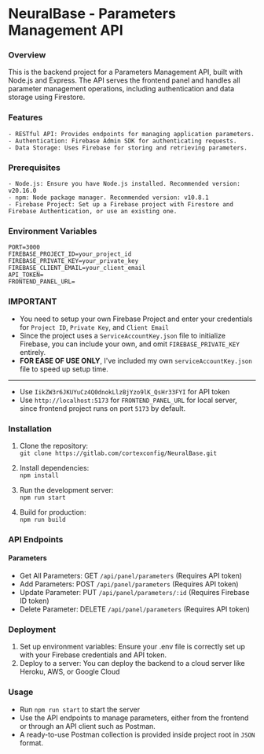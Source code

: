 # NeuralBase - Parameters Management API

### Overview
This is the backend project for a Parameters Management API, built with Node.js and Express.
The API serves the frontend panel and handles all parameter management operations, including authentication and data storage using Firestore.

### Features
	- RESTful API: Provides endpoints for managing application parameters.
	- Authentication: Firebase Admin SDK for authenticating requests.
	- Data Storage: Uses Firebase for storing and retrieving parameters.

### Prerequisites
	- Node.js: Ensure you have Node.js installed. Recommended version: v20.16.0
	- npm: Node package manager. Recommended version: v10.8.1
	- Firebase Project: Set up a Firebase project with Firestore and Firebase Authentication, or use an existing one.

### Environment Variables
	PORT=3000
	FIREBASE_PROJECT_ID=your_project_id
	FIREBASE_PRIVATE_KEY=your_private_key
	FIREBASE_CLIENT_EMAIL=your_client_email
	API_TOKEN=
	FRONTEND_PANEL_URL=

### IMPORTANT
- You need to setup your own Firebase Project and enter your credentials for `Project ID`, `Private Key`, and `Client Email`
- Since the project uses a `ServiceAccountKey.json` file to initialize Firebase, you can include your own, and omit `FIREBASE_PRIVATE_KEY` entirely.
- **FOR EASE OF USE ONLY**, I've included my own `serviceAccountKey.json` file to speed up setup time.

---

- Use `IikZW3r6JKUYuCz4Q0dnokLlzBjYzo9lK_QsHr33FYI` for API token
- Use `http://localhost:5173` for `FRONTEND_PANEL_URL` for local server, since frontend project runs on port `5173` by default.

### Installation
1. Clone the repository:\
`git clone https://gitlab.com/cortexconfig/NeuralBase.git`

2. Install dependencies:\
`npm install`

3. Run the development server:\
`npm run start`

4. Build for production:\
`npm run build`


### API Endpoints
#### Parameters
- Get All Parameters: GET `/api/panel/parameters` (Requires API token)
- Add Parameters: POST `/api/panel/parameters` (Requires API token)
- Update Parameter: PUT `/api/panel/parameters/:id` (Requires Firebase ID token)
- Delete Parameter: DELETE `/api/panel/parameters` (Requires API token)

### Deployment
1. Set up environment variables: Ensure your .env file is correctly set up with your Firebase credentials and API token.
2. Deploy to a server: You can deploy the backend to a cloud server like Heroku, AWS, or Google Cloud

### Usage
- Run `npm run start` to start the server
- Use the API endpoints to manage parameters, either from the frontend or through an API client such as Postman.
- A ready-to-use Postman collection is provided inside project root in `JSON` format.